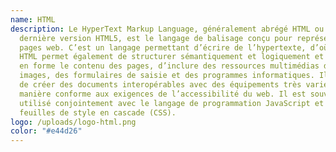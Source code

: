 ```yaml
---
name: HTML
description: Le HyperText Markup Language, généralement abrégé HTML ou dans sa
  dernière version HTML5, est le langage de balisage conçu pour représenter les
  pages web. C’est un langage permettant d’écrire de l’hypertexte, d’où son nom.
  HTML permet également de structurer sémantiquement et logiquement et de mettre
  en forme le contenu des pages, d’inclure des ressources multimédias dont des
  images, des formulaires de saisie et des programmes informatiques. Il permet
  de créer des documents interopérables avec des équipements très variés de
  manière conforme aux exigences de l’accessibilité du web. Il est souvent
  utilisé conjointement avec le langage de programmation JavaScript et des
  feuilles de style en cascade (CSS).
logo: /uploads/logo-html.png
color: "#e44d26"
---
```

